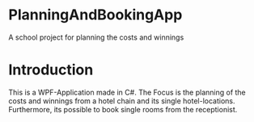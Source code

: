 # PlanningAndBookingApp
A school project for planning the costs and winnings
# Introduction
This is a WPF-Application made in C#. The Focus is the planning of the costs and winnings from a hotel chain and its single hotel-locations. 
Furthermore, its possible to book single rooms from the receptionist.

